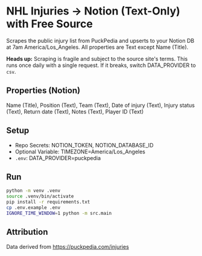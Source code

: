 # NHL Injuries → Notion (Text-Only) with Free Source

Scrapes the public injury list from PuckPedia and upserts to your Notion DB at 7am America/Los_Angeles. All properties are Text except Name (Title).

**Heads up:** Scraping is fragile and subject to the source site's terms. This runs once daily with a single request. If it breaks, switch DATA_PROVIDER to `csv`.

## Properties (Notion)
Name (Title), Position (Text), Team (Text), Date of injury (Text), Injury status (Text), Return date (Text), Notes (Text), Player ID (Text)

## Setup
- Repo Secrets: NOTION_TOKEN, NOTION_DATABASE_ID
- Optional Variable: TIMEZONE=America/Los_Angeles
- `.env`: DATA_PROVIDER=puckpedia

## Run
```bash
python -m venv .venv
source .venv/bin/activate
pip install -r requirements.txt
cp .env.example .env
IGNORE_TIME_WINDOW=1 python -m src.main
```

## Attribution
Data derived from https://puckpedia.com/injuries
